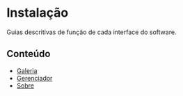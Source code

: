 # Instalação

Guias descritivas de função de cada interface do software.

## Conteúdo

- [Galeria](gallery.md)
- [Gerenciador](manager.md)
- [Sobre](about.md)